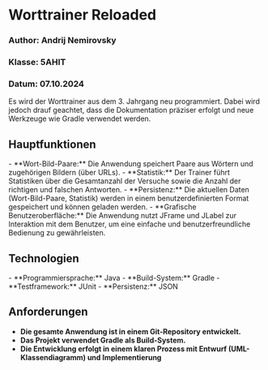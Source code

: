 <h1>Worttrainer Reloaded</h1>
<h3>Author: Andrij Nemirovsky</h3>
<h3>Klasse: 5AHIT</h3>
<h3>Datum: 07.10.2024</h3>



Es wird der Worttrainer aus dem 3. Jahrgang neu programmiert.
Dabei wird jedoch drauf geachtet, dass die Dokumentation präziser erfolgt und 
neue Werkzeuge wie Gradle verwendet werden.

<h2>Hauptfunktionen</h2>
- **Wort-Bild-Paare:** Die Anwendung speichert Paare aus Wörtern und zugehörigen Bildern (über URLs).
- **Statistik:** Der Trainer führt Statistiken über die Gesamtanzahl der Versuche sowie die Anzahl der richtigen und falschen Antworten.
- **Persistenz:** Die aktuellen Daten (Wort-Bild-Paare, Statistik) werden in einem benutzerdefinierten Format gespeichert und können geladen werden.
- **Grafische Benutzeroberfläche:** Die Anwendung nutzt JFrame und JLabel zur Interaktion mit dem Benutzer, um eine einfache und benutzerfreundliche Bedienung zu gewährleisten.

<h2>Technologien</h2>
- **Programmiersprache:** Java
- **Build-System:** Gradle
- **Testframework:** JUnit
- **Persistenz:** JSON 

<h2>Anforderungen</h2>


- **Die gesamte Anwendung ist in einem Git-Repository entwickelt.**
- **Das Projekt verwendet Gradle als Build-System.**
- **Die Entwicklung erfolgt in einem klaren Prozess mit Entwurf (UML-Klassendiagramm) und Implementierung**



